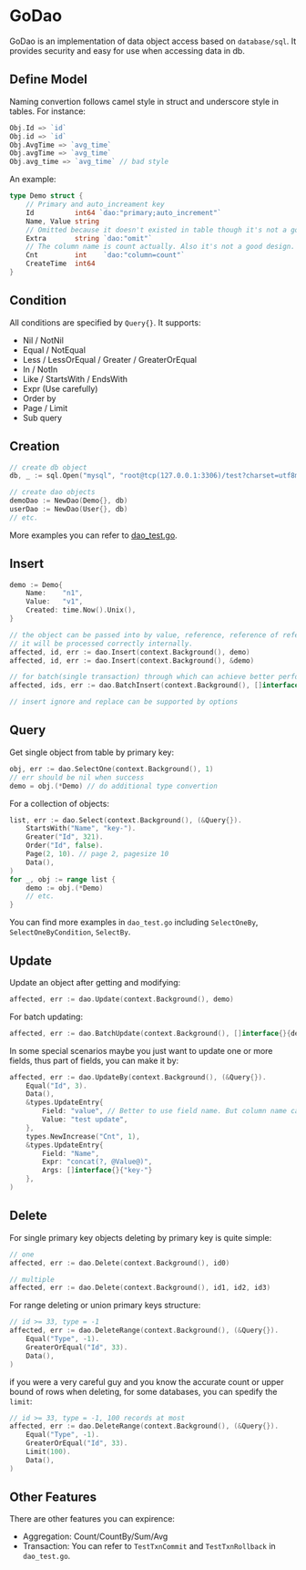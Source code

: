 # GoDao

GoDao is an implementation of data object access based on `database/sql`.
It provides security and easy for use when accessing data in db.

## Define Model

Naming convertion follows camel style in struct and underscore style in tables. For instance:

```go
Obj.Id => `id`
Obj.id => `id`
Obj.AvgTime => `avg_time`
Obj.avgTime => `avg_time`
Obj.avg_time => `avg_time` // bad style
```

An example:

```go
type Demo struct {
    // Primary and auto_increament key
    Id          int64 `dao:"primary;auto_increment"`
    Name, Value string
    // Omitted because it doesn't existed in table though it's not a good design actually.
    Extra       string `dao:"omit"`
    // The column name is count actually. Also it's not a good design.
    Cnt         int    `dao:"column=count"`
    CreateTime  int64
}
```

## Condition

All conditions are specified by `Query{}`.
It supports:

* Nil / NotNil
* Equal / NotEqual
* Less / LessOrEqual / Greater / GreaterOrEqual
* In / NotIn
* Like / StartsWith / EndsWith
* Expr (Use carefully)
* Order by
* Page / Limit
* Sub query

## Creation

```go
// create db object
db, _ := sql.Open("mysql", "root@tcp(127.0.0.1:3306)/test?charset=utf8mb4,utf8")

// create dao objects
demoDao := NewDao(Demo{}, db)
userDao := NewDao(User{}, db)
// etc.
```

More examples you can refer to [dao_test.go](dao_test.go).

## Insert

```go
demo := Demo{
    Name:    "n1",
    Value:   "v1",
    Created: time.Now().Unix(),
}

// the object can be passed into by value, reference, reference of reference, etc.
// it will be processed correctly internally.
affected, id, err := dao.Insert(context.Background(), demo)
affected, id, err := dao.Insert(context.Background(), &demo)

// for batch(single transaction) through which can achieve better performance
affected, ids, err := dao.BatchInsert(context.Background(), []interface{}{demo, demo1, demo2})

// insert ignore and replace can be supported by options
```

## Query

Get single object from table by primary key:

```go
obj, err := dao.SelectOne(context.Background(), 1)
// err should be nil when success
demo = obj.(*Demo) // do additional type convertion
```

For a collection of objects:

```go
list, err := dao.Select(context.Background(), (&Query{}).
    StartsWith("Name", "key-").
    Greater("Id", 321).
    Order("Id", false).
    Page(2, 10). // page 2, pagesize 10
    Data(),
)
for _, obj := range list {
    demo := obj.(*Demo)
    // etc.
}
```

You can find more examples in `dao_test.go` including `SelectOneBy`, `SelectOneByCondition`, `SelectBy`.

## Update

Update an object after getting and modifying:

```go
affected, err := dao.Update(context.Background(), demo)
```

For batch updating:

```go
affected, err := dao.BatchUpdate(context.Background(), []interface{}{demo1, demo2, demo3})
```

In some special scenarios maybe you just want to update one or more fields, thus part of fields, you can make it by:

```go
affected, err := dao.UpdateBy(context.Background(), (&Query{}).
    Equal("Id", 3).
    Data(),
    &types.UpdateEntry{
        Field: "value", // Better to use field name. But column name can be recognized too in most of methods.
        Value: "test update",
    },
    types.NewIncrease("Cnt", 1),
    &types.UpdateEntry{
        Field: "Name", 
        Expr: "concat(?, @Value@)",
        Args: []interface{}{"key-"}
    },
)
```

## Delete

For single primary key objects deleting by primary key is quite simple:

```go
// one
affected, err := dao.Delete(context.Background(), id0)

// multiple
affected, err := dao.Delete(context.Background(), id1, id2, id3)
```

For range deleting or union primary keys structure:

```go
// id >= 33, type = -1
affected, err := dao.DeleteRange(context.Background(), (&Query{}).
    Equal("Type", -1).
    GreaterOrEqual("Id", 33).
    Data(),
)
```

if you were a very careful guy and you know the accurate count or upper bound of rows when deleting, for some databases, you can spedify the `limit`:

```go
// id >= 33, type = -1, 100 records at most
affected, err := dao.DeleteRange(context.Background(), (&Query{}).
    Equal("Type", -1).
    GreaterOrEqual("Id", 33).
    Limit(100).
    Data(),
)
```

## Other Features

There are other features you can expirence:

* Aggregation: Count/CountBy/Sum/Avg
* Transaction: You can refer to `TestTxnCommit` and `TestTxnRollback` in `dao_test.go`.

